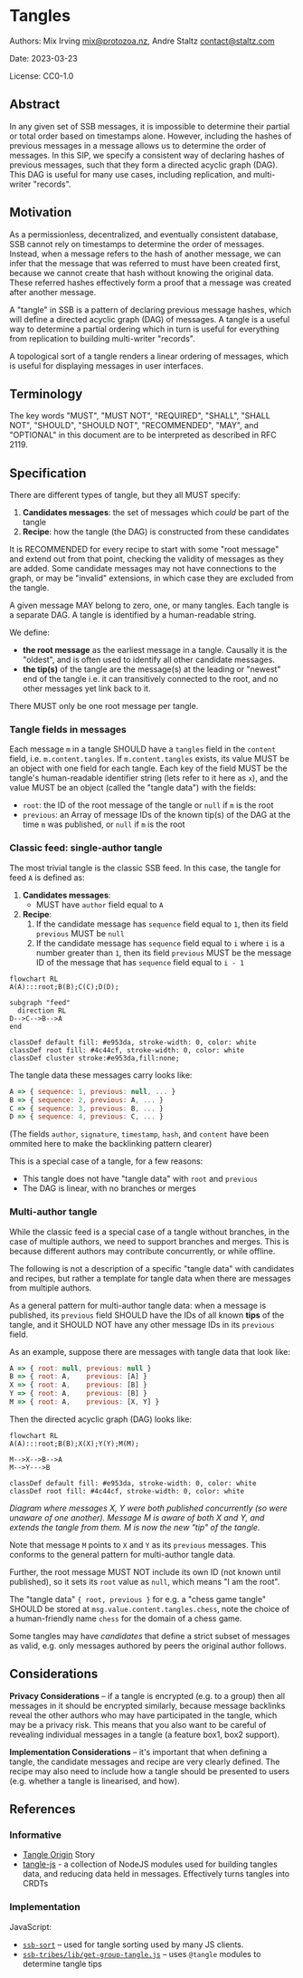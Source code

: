 # Tangles

Authors: Mix Irving <mix@protozoa.nz>, Andre Staltz <contact@staltz.com>

Date: 2023-03-23

License: CC0-1.0


## Abstract

In any given set of SSB messages, it is impossible to determine their partial or
total order based on timestamps alone.  However, including the hashes of
previous messages in a message allows us to determine the order of messages.  In
this SIP, we specify a consistent way of declaring hashes of previous messages,
such that they form a directed acyclic graph (DAG).  This DAG is useful for many
use cases, including replication, and multi-writer "records".


## Motivation

As a permissionless, decentralized, and eventually consistent database, SSB
cannot rely on timestamps to determine the order of messages.  Instead, when a
message refers to the hash of another message, we can infer that the message
that was referred to must have been created first, because we cannot create that
hash without knowing the original data.  These referred hashes effectively form
a proof that a message was created after another message.

A "tangle" in SSB is a pattern of declaring previous message hashes, which will
define a directed acyclic graph (DAG) of messages.  A tangle is a useful way to
determine a partial ordering which in turn is useful for everything from
replication to building multi-writer "records".

A topological sort of a tangle renders a linear ordering of messages, which is
useful for displaying messages in user interfaces.


## Terminology

The key words "MUST", "MUST NOT", "REQUIRED", "SHALL", "SHALL NOT", "SHOULD",
"SHOULD NOT", "RECOMMENDED", "MAY", and "OPTIONAL" in this document are to be
interpreted as described in RFC 2119.


## Specification

There are different types of tangle, but they all MUST specify:

1. **Candidates messages**: the set of messages which _could_ be part of the
  tangle
2. **Recipe**: how the tangle (the DAG) is constructed from these candidates

It is RECOMMENDED for every recipe to start with some "root message" and extend
out from that point, checking the validity of messages as they are added.  Some
candidate messages may not have connections to the graph, or may be "invalid"
extensions, in which case they are excluded from the tangle.

A given message MAY belong to zero, one, or many tangles.  Each tangle
is a separate DAG.  A tangle is identified by a human-readable string.

We define:
- **the root message** as the earliest message in a tangle. Causally it is the
  "oldest", and is often used to identify all other candidate messages.
- **the tip(s)** of the tangle are the message(s) at the leading or "newest" end
  of the tangle i.e. it can transitively connected to the root, and no other
  messages yet link back to it.

There MUST only be one root message per tangle.


### Tangle fields in messages

Each message `m` in a tangle SHOULD have a `tangles` field in the `content`
field, i.e. `m.content.tangles`.  If `m.content.tangles` exists, its value MUST
be an object with one field for each tangle.  Each key of the field MUST be the
tangle's human-readable identifier string (lets refer to it here as `x`), and
the value MUST be an object (called the "tangle data") with the fields:

- `root`: the ID of the root message of the tangle or `null` if `m` is the root
- `previous`: an Array of message IDs of the known tip(s) of the DAG at the time
  `m` was published, or `null` if `m` is the root


### Classic feed: single-author tangle

The most trivial tangle is the classic SSB feed.  In this case, the tangle for
feed `A` is defined as:

1. **Candidates messages**:
   - MUST have `author` field equal to `A`
2. **Recipe**:
   1. If the candidate message has `sequence` field equal to `1`, then its field
    `previous` MUST be `null`
   2. If the candidate message has `sequence` field equal to `i` where `i` is a
    number greater than `1`, then its field `previous` MUST be the message ID of
    the message that has `sequence` field equal to `i - 1`


```mermaid
flowchart RL
A(A):::root;B(B);C(C);D(D);

subgraph "feed"
  direction RL
D-->C-->B-->A
end

classDef default fill: #e953da, stroke-width: 0, color: white
classDef root fill: #4c44cf, stroke-width: 0, color: white
classDef cluster stroke:#e953da,fill:none;
```

The tangle data these messages carry looks like:
```javascript
A => { sequence: 1, previous: null, ... }
B => { sequence: 2, previous: A, ... }
C => { sequence: 3, previous: B, ... }
D => { sequence: 4, previous: C, ... }
```

(The fields `author`, `signature`, `timestamp`, `hash`, and `content` have been
ommited here to make the backlinking pattern clearer)

This is a special case of a tangle, for a few reasons:

- This tangle does not have "tangle data" with `root` and `previous`
- The DAG is linear, with no branches or merges


### Multi-author tangle

While the classic feed is a special case of a tangle without branches, in the
case of multiple authors, we need to support branches and merges.  This is
because different authors may contribute concurrently, or while offline.

The following is not a description of a specific "tangle data" with candidates
and recipes, but rather a template for tangle data when there are messages from
multiple authors.

As a general pattern for multi-author tangle data: when a message is published,
its `previous` field SHOULD have the IDs of all known **tips** of the tangle,
and it SHOULD NOT have any other message IDs in its `previous` field.

As an example, suppose there are messages with tangle data that look like:

```javascript
A => { root: null, previous: null }
B => { root: A,    previous: [A] }
X => { root: A,    previous: [B] }
Y => { root: A,    previous: [B] }
M => { root: A,    previous: [X, Y] }
```

Then the directed acyclic graph (DAG) looks like:

```mermaid
flowchart RL
A(A):::root;B(B);X(X);Y(Y);M(M);

M-->X-->B-->A
M-->Y--->B

classDef default fill: #e953da, stroke-width: 0, color: white
classDef root fill: #4c44cf, stroke-width: 0, color: white
```
_Diagram where messages X, Y were both published concurrently (so were unaware
of one another).  Message M is aware of both X and Y, and extends the tangle
from them.  M is now the new "tip" of the tangle._

Note that message `M` points to `X` and `Y` as its `previous` messages.  This
conforms to the general pattern for multi-author tangle data.

Further, the root message MUST NOT include its own ID (not known until
published), so it sets its `root` value as `null`, which means "I am the root".

The "tangle data" `{ root, previous }` for e.g. a "chess game tangle" SHOULD be
stored at `msg.value.content.tangles.chess`, note the choice of a human-friendly
name `chess` for the domain of a chess game.

Some tangles may have _candidates_ that define a strict subset of messages as
valid, e.g. only messages authored by peers the original author follows.


## Considerations

**Privacy Considerations** – if a tangle is encrypted (e.g. to a group) then all
messages in it should be encrypted similarly, because message backlinks reveal
the other authors who may have participated in the tangle, which may be a
privacy risk.  This means that you also want to be careful of revealing
individual messages in a tangle (a feature box1, box2 support).

**Implementation Considerations** – it's important that when defining a tangle,
the candidate messages and recipe are very clearly defined.  The recipe may also
need to include how a tangle should be presented to users (e.g. whether a tangle
is linearised, and how).

## References

### Informative

- [Tangle Origin](./009/tangle_origin.md) Story
- [tangle-js](https://gitlab.com/tangle-js) - a collection of NodeJS modules
  used for building tangles data, and reducing data held in messages.
  Effectively turns tangles into CRDTs

### Implementation

JavaScript:
- [`ssb-sort`](https://github.com/ssbc/ssb-sort) – used for tangle sorting used
by many JS clients.
- [`ssb-tribes/lib/get-group-tangle.js`](https://github.com/ssbc/ssb-tribes/blob/master/lib/get-group-tangle.js) – uses `@tangle` modules to determine tangle tips

